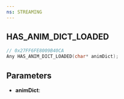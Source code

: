 ```yaml
---
ns: STREAMING
---
```

## HAS_ANIM_DICT_LOADED

```c
// 0x27FF6FE8009B40CA
Any HAS_ANIM_DICT_LOADED(char* animDict);
```

## Parameters
* **animDict**:
